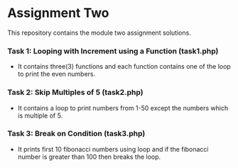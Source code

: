 # Assignment Two

This repository contains the module two assignment solutions.

### Task 1: Looping with Increment using a Function (task1.php)
- It contains three(3) functions and each function contains one of the loop to print the even numbers.

### Task 2: Skip Multiples of 5 (task2.php)
- It contains a loop to print numbers from 1-50 except the numbers which is multiple of 5.

### Task 3: Break on Condition (task3.php)
- It prints first 10 fibonacci numbers using loop and if the fibonacci number is greater than 100 then breaks the loop.